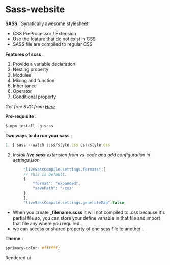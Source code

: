 # Sass-website

**SASS** : Synatically awesome stylesheet

* CSS PreProcessor / Extension
* Use the feature that do not exist in CSS
* SASS file are compiled to regular CSS

**Features of scss** :

1. Provide a variable declaration
2. Nesting property
3. Modules 
4. Mixing and function
5. Inheritance 
6. Operator 
7. Conditional property

_Get free SVG from [Here](https://undraw.co/search)_

**Pre-requisite** :
```javascript
$ npm install -g scss
```

**Two ways to do run your sass** :

```javascript
1. $ sass --watch scss/style.css css/style.css
```

2. *Install **live sass** extension from vs-code and add configuration in settings.json*
```javascript
        "liveSassCompile.settings.formats":[
        // This is Default.
        {
            "format": "expanded",
            "savePath": "/css"
        }
        ],
        "liveSassCompile.settings.generateMap":false,
```

* When you create **_filename.scss** it will not compiled to .css because it's partial file so,
  you can store your define variable in that file and import that file any where you required .
* we can access or shared property of one scss file to another .

**Theme** :

```css
$primary-color: #ffffff;
```
Rendered ui

